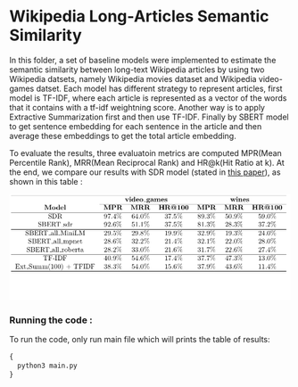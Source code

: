 # Wikipedia Long-Articles Semantic Similarity 


In this folder, a set of baseline models were implemented to estimate the semantic similarity between long-text Wikipedia articles by using two Wikipedia datsets, namely Wikipedia movies dataset and Wikipedia video-games datset. Each model has different strategy to represent articles, first model is TF-IDF, where each article is represented as a vector of the words that it contains with a tf-idf weightning score. Another way is to apply Extractive Summarization first and then use TF-IDF. Finally by SBERT model to get sentence embedding for each sentence in the article and then average these embeddings to get the total article embedding. 


To evaluate the results, three evaluatoin metrics are computed MPR(Mean Percentile Rank), MRR(Mean Reciprocal Rank) and HR@k(Hit Ratio at k). At the end, we compare our results with SDR model (stated in [this paper](https://arxiv.org/abs/2106.01186)), as shown in this table : 


<p align="center">
    <img src="data/images/results.png" width="700"/>
</p>


### Running the code : 

To run the code, only run main file which will prints the table of results: 

```
{
  python3 main.py
}
```
